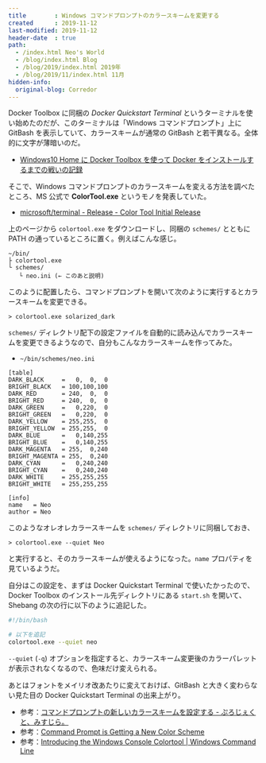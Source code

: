 ```yaml
---
title        : Windows コマンドプロンプトのカラースキームを変更する
created      : 2019-11-12
last-modified: 2019-11-12
header-date  : true
path:
  - /index.html Neo's World
  - /blog/index.html Blog
  - /blog/2019/index.html 2019年
  - /blog/2019/11/index.html 11月
hidden-info:
  original-blog: Corredor
---
```


Docker Toolbox に同梱の *Docker Quickstart Terminal* というターミナルを使い始めたのだが、このターミナルは「Windows コマンドプロンプト」上に GitBash を表示していて、カラースキームが通常の GitBash と若干異なる。全体的に文字が薄暗いのだ。

- [Windows10 Home に Docker Toolbox を使って Docker をインストールするまでの戦いの記録](/blog/2019/11/03-01.html)

そこで、Windows コマンドプロンプトのカラースキームを変える方法を調べたところ、MS 公式で **ColorTool.exe** というモノを発表していた。

- [microsoft/terminal - Release - Color Tool Initial Release](https://github.com/microsoft/terminal/releases/tag/1708.14008)

上のページから `colortool.exe` をダウンロードし、同梱の `schemes/` とともに PATH の通っているところに置く。例えばこんな感じ。

```
~/bin/
├ colortool.exe
└ schemes/
   └ neo.ini (← このあと説明)
```

このように配置したら、コマンドプロンプトを開いて次のように実行するとカラースキームを変更できる。

```batch
> colortool.exe solarized_dark
```

`schemes/` ディレクトリ配下の設定ファイルを自動的に読み込んでカラースキームを変更できるようなので、自分もこんなカラースキームを作ってみた。

- `~/bin/schemes/neo.ini`

```properties
[table]
DARK_BLACK     =   0,  0,  0
BRIGHT_BLACK   = 100,100,100
DARK_RED       = 240,  0,  0
BRIGHT_RED     = 240,  0,  0
DARK_GREEN     =   0,220,  0
BRIGHT_GREEN   =   0,220,  0
DARK_YELLOW    = 255,255,  0
BRIGHT_YELLOW  = 255,255,  0
DARK_BLUE      =   0,140,255
BRIGHT_BLUE    =   0,140,255
DARK_MAGENTA   = 255,  0,240
BRIGHT_MAGENTA = 255,  0,240
DARK_CYAN      =   0,240,240
BRIGHT_CYAN    =   0,240,240
DARK_WHITE     = 255,255,255
BRIGHT_WHITE   = 255,255,255

[info]
name   = Neo
author = Neo
```

このようなオレオレカラースキームを `schemes/` ディレクトリに同梱しておき、

```batch
> colortool.exe --quiet Neo
```

と実行すると、そのカラースキームが使えるようになった。`name` プロパティを見ているようだ。

自分はこの設定を、まずは Docker Quickstart Terminal で使いたかったので、Docker Toolbox のインストール先ディレクトリにある `start.sh` を開いて、Shebang の次の行に以下のように追記した。

```bash
#!/bin/bash

# 以下を追記
colortool.exe --quiet neo
```

`--quiet` (`-q`) オプションを指定すると、カラースキーム変更後のカラーパレットが表示されなくなるので、色味だけ変えられる。

あとはフォントをメイリオ改あたりに変えておけば、GitBash と大きく変わらない見た目の Docker Quickstart Terminal の出来上がり。

- 参考：[コマンドプロンプトの新しいカラースキームを設定する - ぷろじぇくと、みすじら。](https://www.misuzilla.org/Blog/2017/08/25/ConsoleColorTool)
- 参考：[Command Prompt is Getting a New Color Scheme](https://winaero.com/blog/command-prompt-new-color-scheme/)
- 参考：[Introducing the Windows Console Colortool | Windows Command Line](https://devblogs.microsoft.com/commandline/introducing-the-windows-console-colortool/)
